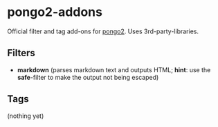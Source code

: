 # pongo2-addons

Official filter and tag add-ons for [pongo2](https://github.com/flosch/pongo2). Uses 3rd-party-libraries.

## Filters

  - **markdown** (parses markdown text and outputs HTML; **hint**: use the **safe**-filter to make the output not being escaped)

## Tags

(nothing yet)